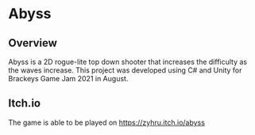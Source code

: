 # Abyss

## Overview
Abyss is a 2D rogue-lite top down shooter that increases the difficulty as the waves increase. This project was developed using C# and Unity for Brackeys Game Jam 2021 in 
August.

## Itch.io
The game is able to be played on https://zyhru.itch.io/abyss
